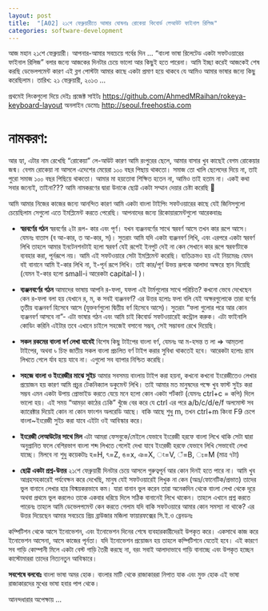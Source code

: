 ```yaml
---
layout: post
title:  "[A02] ২১শে ফেব্রুয়ারীতে আমার ঘোষনাঃ রোকেয়া কিবোর্ড লেআউট ফাইনাল রিলিজ"
categories: software-development
---
```

আজ মহান ২১শে ফেব্রুয়ারী। আপনার-আমার সবচেয়ে গর্বের দিন …
“বাংলা ভাষা রিলেটেড একটা সফটওয়ারের ফাইনাল রিলিজ” বলার জন্যে আজকের দিনটার চেয়ে ভালো আর কিছুই হতে পারেনা। আমি ইচ্ছা করেই আজকেই শেষ করছি ডেভেলপমেন্ট কারণ এই ব্লগ পোস্টটা আমার কাছে একটা প্রমাণ হয়ে থাকবে যে আমিও আমার ভাষার জন্যে কিছু করেছিলাম। তারিখ: ২১ ফেব্রুয়ারী, ২০১৩ …

প্রথমেই লিংকগুলো দিয়ে দেইঃ
প্রজেক্ট সাইটঃ https://github.com/AhmedMRaihan/rokeya-keyboard-layout
অনলাইন ডেমোঃ http://seoul.freehostia.com

# নামকরণ:
আর হ্যা, এটার নাম রেখেছি “রোকেয়া” লে-আউট কারণ আমি রংপুরের ছেলে, আমার বাসার খুব কাছেই বেগম রোকেয়ার জন্ম। বেগম রোকেয়া না আসলে এদেশের মেয়েরা ১০০ বছর পিছায় থাকতো। সমাজ তো খালি ছেলেদের দিয়ে না, তাই পুরো সমাজ ১০০ বছর পিছিয়ে থাকতো। আমার মা হয়তোবা শিক্ষিত হতেন না, আমিও তাই হতাম না। একই কথা সবার জন্যেই, তাইনা??? আমি নামকরণের দ্বারা উনাকে ছোট্ট একটা সম্মান দেয়ার চেষ্টা করেছি 🙏

আমি আমার নিজের কাজের জন্যে আনন্দিত কারণ আমি একটা বাংলা টাইপিং সফটওয়ারের কাছে যেই জিনিসগুলো চেয়েছিলাম সেগুলো এতে ইমপ্লিমেন্ট করতে পেরেছি। আপনাদের জন্যে রিকোয়ারমেন্টগুলো আরেকবারঃ

* **স্বরবর্ণের গঠন** স্বরবর্ণের ২টা রূপ- কার এবং পূর্ণ। যখন ব্যঞ্জনবর্ণের সাথে স্বরবর্ণ আসে তখন কার রূপে আসে। যেমনঃ বাতাস (ব আ-কার, ত আ-কার, স)। সুতরাং আমি যদি একটা ব্যঞ্জনবর্ণ লিখি, এবং এরপরে একটা স্বরবর্ণ লিখি তাহলে আমার ইনটেনশনটাই হলো স্বরবর্ণ যেই রূপেই ইনপুট দেই না কেন সেখানে কার রূপে স্বরবর্ণটাকে ব্যবহার করা, পূর্নরূপে নয়। আমি এই সফটওয়ারে সেটা ইমপ্লিমেন্ট করেছি। ব্যতিক্রমও হয় এই নিয়মেরঃ যেমন বই বানানে আমি ই-কার লিখি না, ই-পূর্ন রূপে লিখি। তাই কার/পূর্ণ উভয় রূপকে আলাদা অক্ষরে স্থান দিয়েছি (যেমন ই-কার হলো small-i আরেকটা capital-I )।

* **ব্যঞ্জনবর্ণের গঠন** আমাদের ভাষায় আপনি র-ফলা, যফলা এই টার্মগুলোর সাথে পরিচিত? কখনো ভেবে দেখেছেন কেন র-ফলা বলা হয় যেখানে র, ম, ক সবই ব্যঞ্জনবর্ণ? এর উত্তর হলোঃ ফলা বলি যেই অক্ষরগুলোকে তারা বর্ণের তৃতীয় ব্যঞ্জনবর্ণ হিসেবে আসে (যুক্তবর্ণগুলো দ্বিতীয় বর্ণ হিসেবে আসে)। সুতরাং “ফলা গুলোর পরে আর কোন ব্যঞ্জনবর্ণ আসবে না”- এটা ভাষার গঠন এবং আমি চাই কিবোর্ড সফটওয়ারেই কন্ট্রোল করুক। এটা ফাইনালি কোডিং করিনি এইটার তবে এখানে চাইলে সহজেই বসানো সম্ভব, সেই সম্ভাবনা রেখে দিয়েছি।

* **সকল রকমের বাংলা বর্ণ লেখা যাবেই** বিশেষ কিছু টাইপের বাংলা বর্ণ, যেমনঃ আ ম-হসন্ত ত লা => আম্‌তলা টাইপের, অথবা ৳ চিহ্ন জাতীয় সকল বাংলা প্রচলিত বর্ণ টাইপ করার সুবিধা থাকতেই হবে। আরেকটা হলোঃ র‌্যাব লিখতে গেলে র্যাব হয়ে যাবে না। এগুলো সব ব্যাপার নিশ্চিত করেছি।

* **সহজে বাংলা ও ইংরেজীর মাঝে সুইচ** আমার সবসময় বাংলায় টাইপ করা হয়না, কখনো কখনো ইংরেজীতেও লেখার প্রয়োজন হয় কারণ আমি প্রচুর টেকনিক্যাল ডকুমেন্ট লিখি। তাই আমার মত মানুষদের পক্ষে খুব ফাস্ট সুইচ করা সম্ভব এমন একটা উপায় প্রোভাইড করতে যেয়ে মনে হলো কোন একটা শর্টকাট (যেমনঃ ctrl+c = কপি) দিলে ভালো হয়। এই সময় “আমড়া কাঠের ঢেকি” খুঁজে বের করে যে ctrl এর পরে a/b/c/d/e/f অলমোস্ট সব ক্যারেক্টার দিয়েই কোন না কোন ফাংশন অলরেডি আছে। বাকি আছে শুধু m, তখন ctrl+m কিংবা F9 চেপে বাংলা~ইংরেজী সুইচ করা যাবে এইটা ওই আবিস্কার করে।

* **ইংরেজী লেআউটের সাথে মিল** এটা আমরা ফেসবুকে/মেইলে যেভাবে ইংরেজী হরফে বাংলা লিখে থাকি সেটা দ্বারা অনুপ্রানিত ফলে বেশিরভাগ বাংলা শব্দ লিখতে গেলেই দেখা যাবে ইংরেজী হরফে যেভাবে লিখি সেভাবেই লেখা যাচ্ছে। মিলবে না শুধু কয়েকটাঃ হ=H, ৎ=Z, ঙ=x, ঞ=X, ং=V, ঁ=B, ঃ=M (মাত্র ৭টা)

* **ছোট্ট একটা প্রশ্ন-উত্তর**
২১শে ফেব্রুয়ারী দিনটার চেয়ে আসলে গুরুত্বপূর্ন আর কোন দিনই হতে পারে না। আমি খুব আগ্রহসহকারেই পর্যবেক্ষন করে দেখেছি, মানুষ যেই সফটওয়ারেই লিখুক না কেন (অভ্র/ফোনেটিক/প্রভাত) তাদের ভুল বানানে লেখার হার বিস্ময়করভাবে কম। যারা বানান ভুল করেন তারা অনেকদিন থেকে বাংলা লেখা থেকে দূরে অথবা প্রথমে ভুল করলেও তাকে একবার ধরিয়ে দিলে সঠিক বানানেই লিখে থাকেন।
তাহলে এখানে প্রশ্ন করতে পারেনঃ তাহলে আমি ডেভেলপমেন্ট কেন করতে গেলাম যদি বাকি সফটওয়ারে আমার কোন সমস্যা না থাকে? এর উত্তর দিয়েছেন আমার সবচেয়ে প্রিয় ব্রাউজার মজিলা ফায়ারফক্সের সি.ই.ও ব্রেনডনঃ

>
কম্পিটিশন থেকে আসে ইনোভেশন, এবং ইনোভেশন দিনের শেষে ব্যবহারকারীদেরই উপকৃত করে। একসাথে কাজ করে ইনোভেশন আসেনা, আসে কাজের পূর্নতা। যদি ইনোভেশন প্রয়োজন হয় তাহলে কম্পিটিশনে যেতেই হবে। এই কারণে সব গাড়ি কোম্পানী মিলে একটা বেস্ট গাড়ি তৈরী করছে না, বরং সবাই আলাদাভাবে গাড়ি বানাচ্ছে এবং উপকৃত হচ্ছেন কাস্টোমাররা তাদের নিত্যনতুন আবিস্কারে।


**সবশেষে বলবোঃ** বাংলা ভাষা অমর হোক। বাংলার মাটি থেকে রাজাকাররা নিপাত যাক এবং মুক্ত হোক এই ভাষা রাজাকারদের মুখের ভাষা হবার পাপ থেকে।

আনন্দধারার অপেক্ষায় …